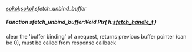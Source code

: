 _[sokol](../../modules/sokol/sokol-module.md):[sokol](../../modules/sokol/sokol-module.md).sfetch\_unbind\_buffer_
##### Function sfetch\_unbind\_buffer:Void Ptr( h:[sfetch_handle_t](../../modules/sokol/sokol-sfetch_handle_t.md) )
clear the 'buffer binding' of a request, returns previous buffer pointer (can be 0), must be called from response callback
